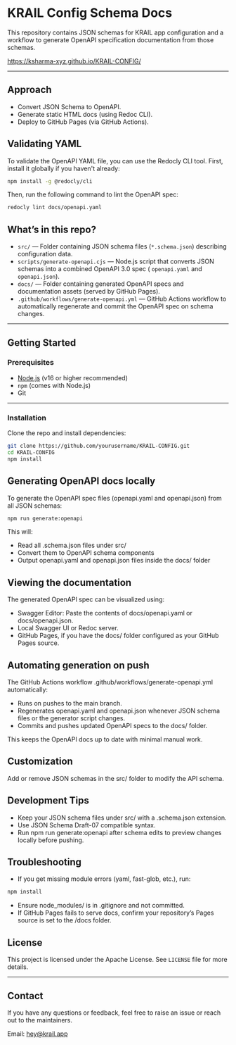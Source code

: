 # KRAIL Config Schema Docs

This repository contains JSON schemas for KRAIL app configuration and a workflow to generate OpenAPI specification
documentation from those schemas.

https://ksharma-xyz.github.io/KRAIL-CONFIG/

---

## Approach

- Convert JSON Schema to OpenAPI.
- Generate static HTML docs (using Redoc CLI).
- Deploy to GitHub Pages (via GitHub Actions).

## Validating YAML

To validate the OpenAPI YAML file, you can use the Redocly CLI tool. First, install it globally if you haven't already:

```bash
npm install -g @redocly/cli
```

Then, run the following command to lint the OpenAPI spec:

```bash
redocly lint docs/openapi.yaml
````

## What’s in this repo?

- `src/` — Folder containing JSON schema files (`*.schema.json`) describing configuration data.
- `scripts/generate-openapi.cjs` — Node.js script that converts JSON schemas into a combined OpenAPI 3.0 spec (
  `openapi.yaml` and `openapi.json`).
- `docs/` — Folder containing generated OpenAPI specs and documentation assets (served by GitHub Pages).
- `.github/workflows/generate-openapi.yml` — GitHub Actions workflow to automatically regenerate and commit the OpenAPI
  spec on schema changes.

---

## Getting Started

### Prerequisites

- [Node.js](https://nodejs.org/en/download/) (v16 or higher recommended)
- `npm` (comes with Node.js)
- Git

---

### Installation

Clone the repo and install dependencies:

```bash
git clone https://github.com/yourusername/KRAIL-CONFIG.git
cd KRAIL-CONFIG
npm install
```

## Generating OpenAPI docs locally

To generate the OpenAPI spec files (openapi.yaml and openapi.json) from all JSON schemas:

```bash
npm run generate:openapi
```

This will:

- Read all .schema.json files under src/
- Convert them to OpenAPI schema components
- Output openapi.yaml and openapi.json files inside the docs/ folder

## Viewing the documentation

The generated OpenAPI spec can be visualized using:

- Swagger Editor: Paste the contents of docs/openapi.yaml or docs/openapi.json.
- Local Swagger UI or Redoc server.
- GitHub Pages, if you have the docs/ folder configured as your GitHub Pages source.

## Automating generation on push

The GitHub Actions workflow .github/workflows/generate-openapi.yml automatically:

- Runs on pushes to the main branch.
- Regenerates openapi.yaml and openapi.json whenever JSON schema files or the generator script changes.
- Commits and pushes updated OpenAPI specs to the docs/ folder.

This keeps the OpenAPI docs up to date with minimal manual work.

## Customization

Add or remove JSON schemas in the src/ folder to modify the API schema.

## Development Tips

- Keep your JSON schema files under src/ with a .schema.json extension.
- Use JSON Schema Draft-07 compatible syntax.
- Run npm run generate:openapi after schema edits to preview changes locally before pushing.

## Troubleshooting

- If you get missing module errors (yaml, fast-glob, etc.), run:

```bash
npm install
```

- Ensure node_modules/ is in .gitignore and not committed.
- If GitHub Pages fails to serve docs, confirm your repository’s Pages source is set to the /docs folder.

## License

This project is licensed under the Apache License. See `LICENSE` file for more details.

---

## Contact

If you have any questions or feedback, feel free to raise an issue or reach out to the maintainers.

Email: hey@krail.app
